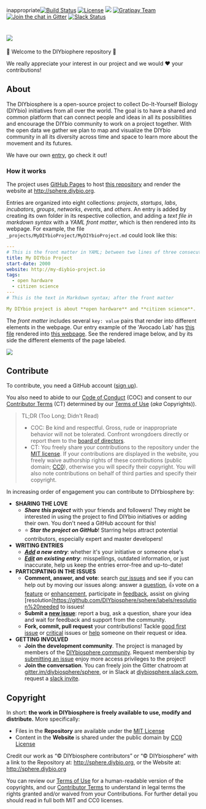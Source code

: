inappropriate[![Build Status](https://travis-ci.org/DIYbiosphere/sphere.svg?branch=master)](https://travis-ci.org/DIYbiosphere/sphere)
[![License](https://img.shields.io/badge/license-MIT%20%2B%20CC0-lightgrey.svg)](http://sphere.diybio.org/terms-of-use/)
![](https://reposs.herokuapp.com/?path=DIYbiosphere/sphere&color=yellowgreen)
[![Gratipay Team](https://img.shields.io/gratipay/team/diybiosphere.svg?maxAge=2592000)](https://gratipay.com/DIYbiosphere/)
[![Join the chat in Gitter](https://badges.gitter.im/DIYbiosphere/sphere.svg)](https://gitter.im/DIYbiosphere/sphere?utm_source=badge&utm_medium=badge&utm_campaign=pr-badge)
[![Slack Status](https://diybiosphere.herokuapp.com/badge.svg)](https://diybiosphere.herokuapp.com)


# ![](http://sphere.diybio.org/projects/DIYbiosphere/logo.png)

:tada: Welcome to the DIYbiophere repository :tada:

We really appreciate your interest in our project and we would :heart: your contributions!

## About
The DIYbiosphere is a open-source project to collect Do-It-Yourself Biology (DIYbio) initiatives from all over the world. The goal is to have a shared and common platform that can connect people and ideas in all its possibilities and encourage the DIYbio community to work on a project together. With the open data we gather we plan to map and visualize the DIYbio community in all its diversity across time and space to learn more about the movement and its futures.

We have our own [entry](http://sphere.diybio.org/projects/DIYbiosphere/DIYbiosphere), go check it out!

### How it works
The project uses [GitHub Pages](https://pages.github.com) to host [this repository](https://github.com/DIYbiosphere/sphere) and render the website at http://sphere.diybio.org.

Entries are organized into eight collections: _projects_, _startups_, _labs_, _incubators_, _groups_, _networks_, _events_, and _others_. An entry is added by creating its own folder in its respective collection, and adding a _text file in markdown syntax_ with a _YAML front matter_, which is then rendered into its webpage. For example, the file `_projects/MyDIYbioProject/MyDIYbioProject.md` could look like this:

```yaml
---
# This is the front matter in YAML; between two lines of three consecutive dashes (---)
title: My DIYbio Project
start-date: 2000
website: http://my-diybio-project.io
tags:
  - open hardware
  - citizen science
---
# This is the text in Markdown syntax; after the front matter

My DIYbio project is about **open hardware** and **citizen science**.

```

The _front matter_ includes several `key: value` pairs that render into different elements in the webpage. Our entry example of the 'Avocado Lab' has [this file](https://raw.githubusercontent.com/DIYbiosphere/sphere/master/docs/tutorials/AvocadoLab/AvocadoLab.md) rendered into [this webpage](http://sphere.diybio.org/docs/tutorials/AvocadoLab/AvocadoLab). See the rendered image below, and by its side the different elements of the page labeled.

![](http://sphere.diybio.org/docs/tutorials/AvocadoLab/sidebyside.png)


## Contribute
To contribute, you need a GitHub account ([sign up](https://github.com/join)).

You also need to abide to our [Code of Conduct](http://sphere.diybio.org/about/code-of-conduct) (COC) and consent to our [Contributor Terms](http://sphere.diybio.org/about/contributor-terms) (CT) determined by our [Terms of Use](http://sphere.diybio.org/about/terms-of-use) (_aka_ Copyrights)).

> TL;DR (Too Long; Didn't Read)
> - COC: Be kind and respectful. Gross, rude or inappropriate behavior will not be tolerated. Confront wrongdoers directly or report them to the [board of directors](http://sphere.diybio.org/about/community).
> - CT: You freely share your contributions to the repository under the [MIT license](https://opensource.org/licenses/MIT). If your contributions are displayed in the website, you freely waive authorship rights of these contributions (public domain; [CC0](https://creativecommons.org/publicdomain/zero/1.0/)), otherwise you will specify their copyright. You will also note contributions on behalf of third parties and specify their copyright.


In increasing order of engagement you can contribute to DIYbiosphere by:

- **SHARING THE LOVE**
  - **_Share this project_** with your friends and followers! They might be interested in using the project to find DIYbio initiatives or adding their own. You don't need a GitHub account for this!
  - :star: **_Star the project on GitHub_**! Starring helps attract potential contributors, especially expert and master developers!
- **WRITING ENTRIES**
  - **_[Add](http://sphere.diybio.org/docs/tutorials/add-entry/users) a new entry_**:  whether it's your initiative or someone else's
  - **_[Edit](http://sphere.diybio.org/docs/tutorials/edit-entry/users) an existing entry_**: misspellings, outdated information, or just inaccurate, help us keep the entries error-free and up-to-date!
- **PARTICIPATING IN THE ISSUES**
  - **Comment, answer, and vote**: search [our issues](https://github.com/DIYbiosphere/sphere/issues) and see if you can help out by moving our issues along: answer a [question](https://github.com/DIYbiosphere/sphere/labels/question), :+1: vote on a [feature](https://github.com/DIYbiosphere/sphere/labels/feature%20request) or [enhancement](https://github.com/DIYbiosphere/sphere/labels/enhancement), participate in [feedback](https://github.com/DIYbiosphere/sphere/labels/feedback%20wanted), assist on giving [resolution]https://github.com/DIYbiosphere/sphere/labels/resolution%20needed to  issues!
  - **Submit a [new issue](https://github.com/DIYbiosphere/sphere/issues/new)**: report a bug, ask a question, share your idea and wait for feedback and support from the community.
  - **Fork, commit, pull request** your contributions! Tackle [good first issue](https://github.com/DIYbiosphere/sphere/labels/good%20first%20issue) or [critical](https://github.com/DIYbiosphere/sphere/labels/critical) issues or [help](https://github.com/DIYbiosphere/sphere/labels/help%20wanted) someone on their request or idea.
- **GETTING INVOLVED**
  - **Join the development community**. The project is managed by members of the [DIYbiosphere community](http://sphere.diybio.org/about/community). Request membership by [submitting an issue](https://github.com/DIYbiosphere/sphere/issues/new) enjoy more access privileges to the project!
  - **Join the conversation**. You can freely join the Gitter chatroom at [gitter.im/diybiosphere/sphere](https://gitter.im/DIYbiosphere/sphere?utm_source=share-link&utm_medium=link&utm_campaign=share-link), or in Slack at [diybiosphere.slack.com](https://diybiosphere.slack.com), request a [slack invite](https://diybiosphere.herokuapp.com).

## Copyright
In short: **the work in DIYbiosphere is freely available to use, modify and distribute.** More specifically:

- Files in the **Repository** are available under the [MIT License](https://opensource.org/licenses/MIT)
- Content in the **Website** is shared under the public domain by [CC0 License](https://creativecommons.org/publicdomain/zero/1.0/)

Credit our work as “© DIYbiosphere contributors” or “© DIYbiosphere” with a link to the Repository at: http://sphere.diybio.org, or the Website at: http://sphere.diybio.org

You can review our [Terms of Use](http://sphere.diybio.org/about/terms-of-use) for a human-readable version of the copyrights, and our [Contributor Terms](http://sphere.diybio.org/about/contributor-terms) to understand in legal terms the rights granted and/or waived from your Contributions. For further detail you should read in full both MIT and CC0 licenses.
